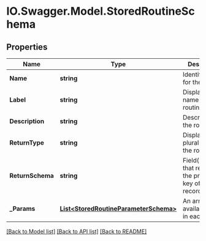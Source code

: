 # IO.Swagger.Model.StoredRoutineSchema
## Properties

Name | Type | Description | Notes
------------ | ------------- | ------------- | -------------
**Name** | **string** | Identifier/Name for the routine. | [optional] 
**Label** | **string** | Displayable name for the routine. | [optional] 
**Description** | **string** | Description for the routine. | [optional] 
**ReturnType** | **string** | Displayable plural name for the routine. | [optional] 
**ReturnSchema** | **string** | Field(s), if any, that represent the primary key of each record. | [optional] 
**_Params** | [**List&lt;StoredRoutineParameterSchema&gt;**](StoredRoutineParameterSchema.md) | An array of available fields in each record. | [optional] 

[[Back to Model list]](../README.md#documentation-for-models) [[Back to API list]](../README.md#documentation-for-api-endpoints) [[Back to README]](../README.md)

